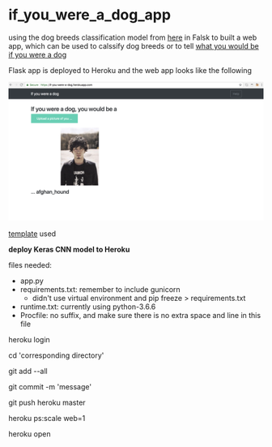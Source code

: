 # if_you_were_a_dog_app

using the dog breeds classification model from [here](https://github.com/yueying-teng/dog_breeds_classification/blob/master/fine_tune_xception.ipynb) in Falsk to built a web app, which can be used to calssify dog breeds or to tell [what you would be if you were a dog](https://if-you-were-a-dog.herokuapp.com/)

Flask app is deployed to Heroku and the web app looks like the following

![alt text](https://github.com/yueying-teng/if_you_were_a_dog_app/blob/master/Screen%20Shot%202018-07-13%20at%2011.20.35.png)

[template](https://github.com/mtobeiyf/keras-flask-deploy-webapp) used

**deploy Keras CNN model to Heroku**

files needed:
- app.py
- requirements.txt: remember to include gunicorn
  - didn't use virtual environment and pip freeze > requirements.txt
- runtime.txt: currently using python-3.6.6
- Procfile: no suffix, and make sure there is no extra space and line in this file

heroku login

cd 'corresponding directory'

git add --all

git commit -m 'message'

git push heroku master

heroku ps:scale web=1

heroku open
